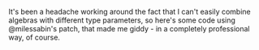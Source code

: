 It's been a headache working around the fact that I can't easily combine algebras with different type parameters, so here's some code using @milessabin's patch, that made me giddy - in a completely professional way, of course.
